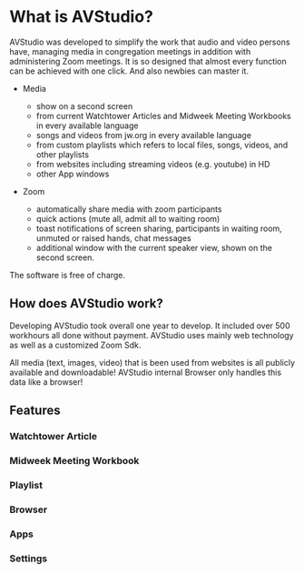 # What is AVStudio?
AVStudio was developed to simplify the work that audio and video persons have, managing media in congregation meetings in addition with administering Zoom meetings. 
It is so designed that almost every function can be achieved with one click. And also newbies can master it. 

- Media
  -  show on a second screen
  -  from current Watchtower Articles and Midweek Meeting Workbooks in every available language
  -  songs and videos from jw.org in every available language
  -  from custom playlists which refers to local files, songs, videos, and other playlists
  -  from websites including streaming videos (e.g. youtube) in HD  
  -  other App windows
    
- Zoom
  - automatically share media with zoom participants
  - quick actions (mute all, admit all to waiting room)  
  - toast notifications of screen sharing, participants in waiting room, unmuted or raised hands, chat messages
  - additional window with the current speaker view, shown on the second screen.

The software is free of charge.

## How does AVStudio work?
Developing AVStudio took overall one year to develop. It included over 500 workhours all done without payment.
AVStudio uses mainly web technology as well as a customized Zoom Sdk.

All media (text, images, video) that is been used from websites is all publicly available and downloadable! AVStudio internal Browser only handles this data like a browser!

## Features
### Watchtower Article


### Midweek Meeting Workbook


### Playlist


### Browser



### Apps


### Settings






